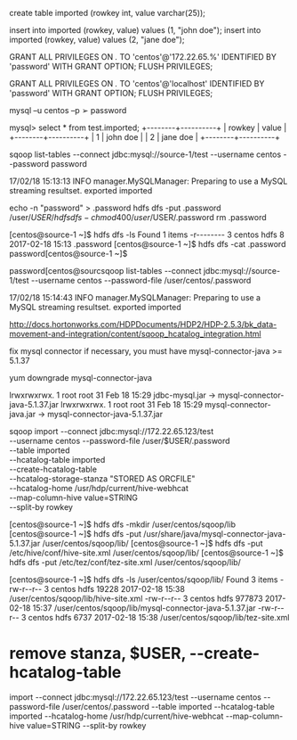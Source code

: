 create table imported (rowkey int, value varchar(25));

insert into imported (rowkey, value) values (1, "john doe");
insert into imported (rowkey, value) values (2, "jane doe");

GRANT ALL PRIVILEGES ON *.* TO 'centos'@'172.22.65.%'
    IDENTIFIED BY 'password'
    WITH GRANT OPTION;
FLUSH PRIVILEGES;

GRANT ALL PRIVILEGES ON *.* TO 'centos'@'localhost'
    IDENTIFIED BY 'password'
    WITH GRANT OPTION;
FLUSH PRIVILEGES;

mysql –u centos –p
➢	password

mysql> select * from test.imported;
+--------+----------+
| rowkey | value    |
+--------+----------+
|      1 | john doe |
|      2 | jane doe |
+--------+----------+

sqoop list-tables --connect jdbc:mysql://source-1/test --username centos --password password

17/02/18 15:13:13 INFO manager.MySQLManager: Preparing to use a MySQL streaming resultset.
exported
imported

echo -n "password" > .password 
hdfs dfs -put .password /user/$USER/ 
hdfs dfs -chmod 400 /user/$USER/.password 
rm .password 


[centos@source-1 ~]$ hdfs dfs -ls
Found 1 items
-r--------   3 centos hdfs          8 2017-02-18 15:13 .password
[centos@source-1 ~]$ hdfs dfs -cat .password
password[centos@source-1 ~]$

password[centos@sourcsqoop list-tables --connect jdbc:mysql://source-1/test --username centos --password-file /user/centos/.password

17/02/18 15:14:43 INFO manager.MySQLManager: Preparing to use a MySQL streaming resultset.
exported
imported


http://docs.hortonworks.com/HDPDocuments/HDP2/HDP-2.5.3/bk_data-movement-and-integration/content/sqoop_hcatalog_integration.html


fix mysql connector if necessary, you must have mysql-connector-java >= 5.1.37

yum downgrade mysql-connector-java

lrwxrwxrwx.  1 root root       31 Feb 18 15:29 jdbc-mysql.jar -> mysql-connector-java-5.1.37.jar
lrwxrwxrwx.  1 root root       31 Feb 18 15:29 mysql-connector-java.jar -> mysql-connector-java-5.1.37.jar

sqoop import --connect jdbc:mysql://172.22.65.123/test \
--username centos --password-file /user/$USER/.password \
--table imported \
--hcatalog-table imported \
--create-hcatalog-table \
--hcatalog-storage-stanza "STORED AS ORCFILE" \
--hcatalog-home /usr/hdp/current/hive-webhcat \
--map-column-hive value=STRING \
--split-by rowkey


[centos@source-1 ~]$ hdfs dfs -mkdir /user/centos/sqoop/lib
[centos@source-1 ~]$ hdfs dfs -put /usr/share/java/mysql-connector-java-5.1.37.jar /user/centos/sqoop/lib/
[centos@source-1 ~]$ hdfs dfs -put /etc/hive/conf/hive-site.xml /user/centos/sqoop/lib/
[centos@source-1 ~]$ hdfs dfs -put /etc/tez/conf/tez-site.xml /user/centos/sqoop/lib/

[centos@source-1 ~]$ hdfs dfs -ls /user/centos/sqoop/lib/
Found 3 items
-rw-r--r--   3 centos hdfs      19228 2017-02-18 15:38 /user/centos/sqoop/lib/hive-site.xml
-rw-r--r--   3 centos hdfs     977873 2017-02-18 15:37 /user/centos/sqoop/lib/mysql-connector-java-5.1.37.jar
-rw-r--r--   3 centos hdfs       6737 2017-02-18 15:38 /user/centos/sqoop/lib/tez-site.xml

# remove stanza, $USER, --create-hcatalog-table

import --connect jdbc:mysql://172.22.65.123/test --username centos --password-file /user/centos/.password --table imported --hcatalog-table imported --hcatalog-home /usr/hdp/current/hive-webhcat --map-column-hive value=STRING --split-by rowkey

